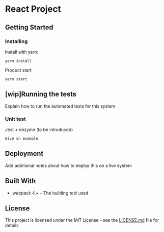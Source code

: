 # React Project

## Getting Started

### Installing

Install with yarn:

```
yarn install
```
Product start

```
yarn start
```

## [wip]Running the tests

Explain how to run the automated tests for this system

### Unit test
Jest + enzyme (to be introduced)

```
Give an example
```

## Deployment

Add additional notes about how to deploy this on a live system

## Built With

* webpack 4.× - The building tool used


## License

This project is licensed under the MIT License - see the [LICENSE.md](LICENSE.md) file for details
